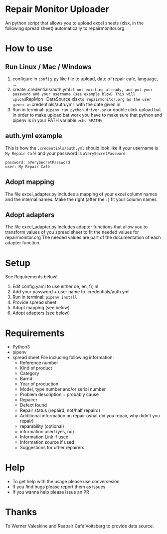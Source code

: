 # Repair Monitor Uploader
An python script that allows you to upload excel sheets (xlsx, in the following spread sheet) automatically to repairmonitor.org

# How to use

## Run Linux / Mac / Windows
1. configure in `config.py` like file to upload, date of repair cafe, language, ...
2. create .credentials/auth.yml` if not existing already, and put your password and your username (see example blow)
This will upload `RepMon -DataSource.xlsx` to repairmonitor.org as the user given in `.credentials/auth.yml` with the date given in
3. Run in terminal: `pipenv run python driver.py` or double click upload.bat
In order to make upload.bat work you have to make sure that python and pipenv is in your PATH variable `echo %PATH%`



## auth.yml example
This is how the `.credentials/auth.yml` should look like if your username is `My Repair Café` and your password is `aVerySecretPassword`:
```
password: aVerySecretPassword
user: My Repair Café
```

## Adopt mapping
The file excel_adapter.py includes a mapping of your excel column names and the internal names.
Make the right  (after the `:`) fit your column names

## Adopt adapters
The file excel_adapter.py includes adapter functions that allow you to transform values of you spread sheet to fit the needed values for repairmonitor.org
The needed values are part of the documentation of each adapter function.

# Setup
See Requirements below!
1. Edit config.yaml to use either de, en, fr, nl
2. Add your password + user name to .credentials/auth.yml
3. Run in terminal: `pipenv install`
4. Provide spread sheet
5. Adopt mapping (see below)
5. Adopt adapters (see below)

# Requirements
* Python3
* pipenv
* spread sheet File including following information:
  * Reference number
  * Kind of product
  * Category
  * Barnd
  * Year of production
  * Model, type number and/or serial number
  * Problem description + probably cause
  * Repairer
  * Defect found
  * Repair status (repaird, not/half repaird)
  * Additional information on repair (what did you repair, why didn't you repair)
  * reparability (optional)
  * information used (yes, no)
  * Information Link if used
  * Information source if used
  * Suggestions for other repairers

# Help
* To get help with the usage please use conversesion
* If you find bugs please report them as issues
* If you wanna help please issue an PR

# Thanks
To Werner Valeskine and Reapair Café Voitsberg to provide data source.